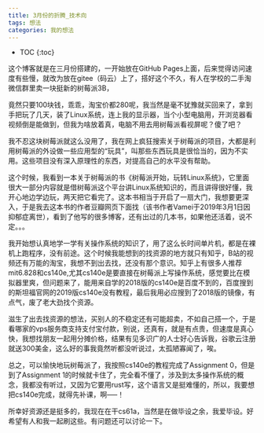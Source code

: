 ```yaml
---
title: 3月份的折腾_技术向
tags: 想法
categories: 我的想法
---
```


* TOC
{:toc}


这个博客就是在三月份搭建的，一开始放在GitHub Pages上面，后来觉得访问速度有些慢，就改为放在gitee（码云）上了，搭好这个不久，有人在学校的二手淘微信群里卖一块挺新的树莓派3B，
<!-- more -->
竟然只要100块钱，乖乖，淘宝价都280呢，我当然是毫不犹豫就买回来了，拿到手把玩了几天，装了Linux系统，连上我的显示器，当个小型电脑用，开浏览器看视频倒是能做到，但我为啥放着真，电脑不用去用树莓派看视屏呢？傻了吧？


我不忍这块树莓派就这么没用了，我在网上疯狂搜索关于树莓派的项目，大都是利用树莓派的外设做一些应用型的“玩具”，叫那些东西玩具是很恰当的，因为不实用。这些项目没有深入原理性的东西，对提高自己的水平没有帮助。


这个时候，我看到一本关于树莓派的书《树莓派开始，玩转Linux系统》，它里面很大一部分内容就是借树莓派这个平台讲Linux系统知识的，而且讲得很好懂，我开心地边学边玩，两天把它看完了。这本书相当于开启了一扇大门，我想要更深入，于是我去这本书的作者豆瓣网页下面找（该书作者Vamei于2019年3月1日因抑郁症离世），看到了他写的很多博客，还有出过的几本书，如果他还活着，说不定。。。


我开始想认真地学一学有关操作系统的知识了，用了这么长时间单片机，都是在裸机上跑程序，没有前途。这个时候我能想到的找资源的地方就只有知乎，B站的视频还有万能的淘宝，我想不到出去找，还没有那个意识。知乎上有很多人推荐mit6.828和cs140e,尤其cs140e是要直接在树莓派上写操作系统，感觉要比在模拟器里爽，但问题来了，能用来自学的2018版的cs140e是百度不到的，百度搜到的斯坦福官网的2019版cs140e没有教程，最后我用必应搜到了2018版的镜像，有点气，废了老大劲找个资源。

滋生了出去找资源的想法，买别人的不稳定还有可能超卖，不如自己搭一个，于是看哪家的vps服务商支持支付宝付款，别说，还真有，就是有点贵，但速度是真心快，我想找朋友一起用分摊价格，结果有见多识广的人士好心告诉我，谷歌云注册就送300美金，这么好的事我竟然听都没听说过，太孤陋寡闻了，唉。

总之，可以愉快地玩树莓派了，我按照cs140e的教程完成了Assignment 0，但是到了Assignment 1的时候就卡住了，完全看不懂了，涉及到太多操作系统的概念，我都没有听过，又因为它要用rust写，这个语言又是挺难懂的，所以，我要想把cs140e完成，就得先补课，啊—–！

所幸好资源还是挺多的，我现在在干cs61a，当然是在做毕设之余，我爱毕设。好希望有人和我一起刷这些。有问题还可以讨论一下。
